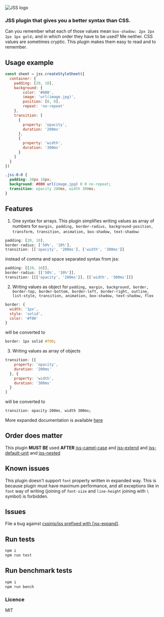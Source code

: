![JSS logo](https://avatars1.githubusercontent.com/u/9503099?v=3&s=60)

### JSS plugin that gives you a better syntax than CSS.

Can you remember what each of those values mean `box-shadow: 2px 2px 2px 1px gold;` and in which order they have to be used? Me neither. CSS values are sometimes cryptic. This plugin makes them easy to read and to remember.

## Usage example
```javascript
const sheet = jss.createStyleSheet({
  container: {
    padding: [20, 10],
    background: {
        color: '#000',
        image: 'url(image.jpg)',
        position: [0, 0],
        repeat: 'no-repeat'
    },
    transition: [
      {
        property: 'opacity',
        duration: '200ms'
      }, 
      {
        property: 'width',
        duration: '300ms'
      }
    ]
  }
})
```
```css
.jss-0-0 {
  padding: 20px 10px;
  background: #000 url(image.jpg) 0 0 no-repeat;
  transition: opacity 200ms, width 300ms;
}
```
## Features
1. One syntax for arrays. This plugin simplifies writing values as array of numbers for `margin, padding, border-radius, background-position, transform, transition, animation, box-shadow, text-shadow`:
  ```javascript
  padding: [20, 10],
  border-radius: ['50%', '10%'],
  transition: [['opacity', '200ms'], ['width', '300ms']]
  ```
  instead of comma and space separated syntax from jss:
  ```javascript
  padding: [[20, 10]],
  border-radius: [['50%', '10%']],
  transition: [[['opacity', '200ms']], [['width', '300ms']]]
  ```

2. Writing values as object for `padding, margin, background, border, border-top, border-bottom, border-left, border-right, outline, list-style, transition, animation, box-shadow, text-shadow, flex`
  ```javascript
  border: {
    width: '1px',
    style: 'solid',
    color: '#f00'
  }
  ```
  will be converted to
  ```css
  border: 1px solid #f00;
  ```

3. Writing values as array of objects
  ```javascript
  transition: [{
      property: 'opacity',
      duration: '200ms'
    }, {
      property: 'width',
      duration: '300ms'
    }
  ]
  ```
  will be converted to
  ```css
  transition: opacity 200ms, width 300ms;
  ```

More expanded documentation is available [here](https://github.com/typical000/jss-expand/blob/master/docs/index.md)

## Order does matter
This plugin **MUST BE** used **AFTER** [jss-camel-case](https://github.com/jsstyles/jss-camel-case) and [jss-extend](https://github.com/jsstyles/jss-extend) and [jss-default-unit](https://github.com/jsstyles/jss-default-unit) and [jss-nested](https://github.com/jsstyles/jss-nested)

## Known issues
This plugin doesn't support `font` property written in expanded way. This is because plugin must have maximum performance, and all exceptions like in `font` way of writing (joining of `font-size` and `line-height` joining with `\` symbol) is forbidden.


## Issues

File a bug against [cssinjs/jss prefixed with \[jss-expand\]](https://github.com/cssinjs/jss/issues/new?title=[jss-expand]%20).



## Run tests
```bash
npm i
npm run test
```


## Run benchmark tests
```bash
npm i
npm run bench
```

### Licence
MIT
